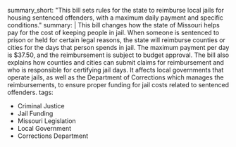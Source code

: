 summary_short: "This bill sets rules for the state to reimburse local jails for housing sentenced offenders, with a maximum daily payment and specific conditions."
summary: |
  This bill changes how the state of Missouri helps pay for the cost of keeping people in jail. When someone is sentenced to prison or held for certain legal reasons, the state will reimburse counties or cities for the days that person spends in jail. The maximum payment per day is $37.50, and the reimbursement is subject to budget approval. The bill also explains how counties and cities can submit claims for reimbursement and who is responsible for certifying jail days. It affects local governments that operate jails, as well as the Department of Corrections which manages the reimbursements, to ensure proper funding for jail costs related to sentenced offenders.
tags:
  - Criminal Justice
  - Jail Funding
  - Missouri Legislation
  - Local Government
  - Corrections Department
